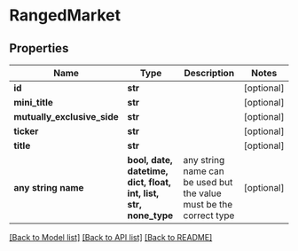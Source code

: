 # RangedMarket


## Properties
Name | Type | Description | Notes
------------ | ------------- | ------------- | -------------
**id** | **str** |  | [optional] 
**mini_title** | **str** |  | [optional] 
**mutually_exclusive_side** | **str** |  | [optional] 
**ticker** | **str** |  | [optional] 
**title** | **str** |  | [optional] 
**any string name** | **bool, date, datetime, dict, float, int, list, str, none_type** | any string name can be used but the value must be the correct type | [optional]

[[Back to Model list]](../README.md#documentation-for-models) [[Back to API list]](../README.md#documentation-for-api-endpoints) [[Back to README]](../README.md)


